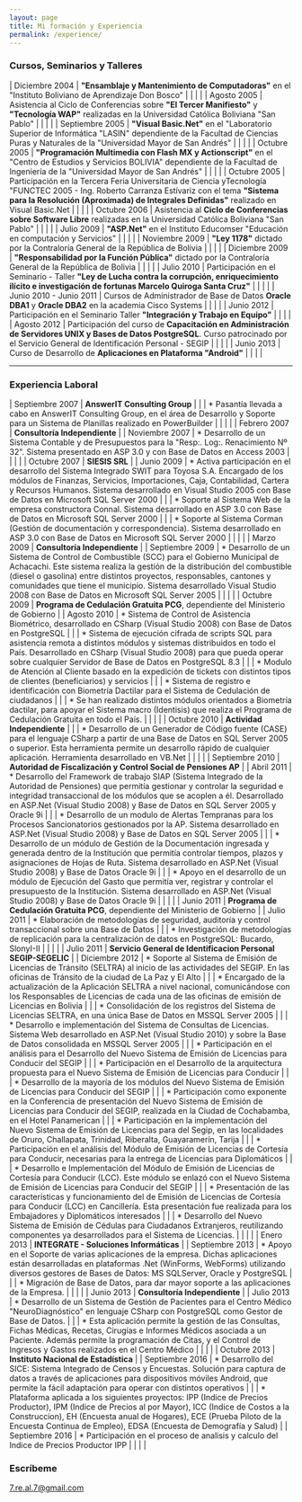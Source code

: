 ```yaml
---
layout: page
title: Mi formación y Experiencia
permalink: /experience/
---
```


### Cursos, Seminarios y Talleres

| Diciembre 2004  | **"Ensamblaje y Mantenimiento de Computadoras"** en el "Instituto Boliviano de Aprendizaje Don Bosco"   |
|                  |                  |
| Agosto 2005  | Asistencia al Ciclo de Conferencias sobre **"El Tercer Manifiesto"** y **"Tecnología WAP"** realizadas en la Universidad Católica Boliviana "San Pablo"    |
|                  |                  |
| Septiembre 2005  | **"Visual Basic.Net"** en el "Laboratorio Superior de Informática "LASIN" dependiente de la Facultad de Ciencias Puras y Naturales de la "Universidad Mayor de San Andrés"    |
|                  |                  |
| Octubre 2005  | **"Programación Multimedia con Flash MX y Actionscript"** en el "Centro de Estudios y Servicios BOLIVIA" dependiente de la Facultad de Ingeniería de la "Universidad Mayor de San Andrés"    |
|                  |                  |
| Octubre 2005  | Participación en la Tercera Feria Universitaria de Ciencia yTecnología "FUNCTEC 2005 - Ing. Roberto Carranza Estívariz con el tema **"Sistema para la Resolución (Aproximada) de Integrales Definidas"** realizado en Visual Basic.Net    |
|                  |                  |
| Octubre 2006  | Asistencia al **Ciclo de Conferencias sobre Software Libre** realizadas en la Universidad Católica Boliviana "San Pablo"    |
|                  |                  |
| Julio 2009  | **"ASP.Net"** en el Instituto Educomser "Educación en computación y Servicios"    |
|                  |                  |
| Noviembre 2009  | **"Ley 1178"** dictado por la Contraloría General de la República de Bolivia    |
|                  |                  |
| Diciembre 2009  | **"Responsabilidad por la Función Pública"** dictado por la Contraloría General de la República de Bolivia    |
|                  |                  |
| Julio 2010  | Participación en el Seminario - Taller **"Ley de Lucha contra la corrupción, enriquecimiento ilícito e investigación de fortunas Marcelo Quiroga Santa Cruz"**    |
|                  |                  |
| Junio 2010 - Junio 2011  | Cursos de Administrador de Base de Datos **Oracle DBA1** y **Oracle DBA2** en la academia Cisco Systems    |
|                  |                  |
| Junio 2012  | Participación en el Seminario Taller **"Integración y Trabajo en Equipo"**    |
|                  |                  |
| Agosto 2012  | Participación del curso de **Capacitación en Administración de Servidores UNIX y Bases de Datos PostgreSQL**. Curso patrocinado por el Servicio General de Identificación Personal - SEGIP    |
|                  |                  |
| Junio 2013  | Curso de Desarrollo de **Aplicaciones en Plataforma "Android"**    |
|                  |                  |

___

### Experiencia Laboral

| Septiembre 2007  | **AnswerIT Consulting Group**    |
|                  |  * Pasantía llevada a cabo en AnswerIT Consulting Group, en el área de Desarrollo y Soporte para un Sistema de Planillas realizado en PowerBuilder    |
|                  |                  |
| Febrero 2007   | **Consultoría Independiente**    |
| Noviembre 2007 |  * Desarrollo de un Sistema Contable y de Presupuestos para la "Resp:. Log:. Renacimiento Nº 32". Sistema presentado en ASP 3.0 y con Base de Datos en Access 2003    |
|                  |                  |
| Octubre 2007   | **SIESIS SRL**    |
| Junio 2009 |  * Activa participación en el desarrollo del Sistema Integrado SWIT para Toyosa S.A. Encargado de los módulos de Finanzas, Servicios, Importaciones, Caja, Contabilidad, Cartera y Recursos Humanos. Sistema desarrollado en Visual Studio 2005 con Base de Datos en Microsoft SQL Server 2000    |
|                  |   * Soporte al Sistema Web de la empresa constructora Connal. Sistema desarrollado en ASP 3.0 con Base de Datos en Microsoft SQL Server 2000                  |
|                  |   * Soporte al Sistema Corman (Gestión de documentación y correspondencia). Sistema desarrollado en ASP 3.0 con Base de Datos en Microsoft SQL Server 2000                  |
|                  |                  |
| Marzo 2009   | **Consultoría Independiente**    |
| Septiembre 2009 |  * Desarrollo de un Sistema de Control de Combustible (SCC) para el Gobierno Municipal de Achacachi. Este sistema realiza la gestión de la distribución del combustible (diesel o gasolina) entre distintos proyectos, responsables, cantones y comunidades que tiene el municipio. Sistema desarrollado Visual Studio 2008 con Base de Datos en Microsoft SQL Server 2005    |
|                  |                  |
| Octubre 2009   | **Programa de Cedulación Gratuita PCG**, dependiente del Ministerio de Gobierno    |
| Agosto 2010 |  * Sistema de Control de Asistencia Biométrico, desarrollado en CSharp (Visual Studio 2008) con Base de Datos en PostgreSQL    |
|                  |   * Sistema de ejecución cifrada de scripts SQL para asistencia remota a distintos módulos y sistemas distribuidos en todo el País. Desarrollado en CSharp (Visual Studio 2008) para que pueda operar sobre cualquier Servidor de Base de Datos en PostgreSQL 8.3          |
|                  |   * Modulo de Atención al Cliente basado en la expedición de tickets con distintos tipos de clientes (beneficiarios) y servicios          |
|                  |   * Sistema de registro e identificación con Biometría Dactilar para el Sistema de Cedulación de ciudadanos          |
|                  |   * Se han realizado distintos módulos orientados a Biometría dactilar, para apoyar el Sistema macro (Identisis) que realiza el Programa de Cedulación Gratuita en todo el País.          |
|                  |                  |
| Octubre 2010   | **Actividad Independiente**    |
|                |  * Desarrollo de un Generador de Código fuente (CASE) para el lenguaje CSharp a partir de una Base de Datos en SQL Server 2005 o superior. Esta herramienta permite un desarrollo rápido de cualquier aplicación. Herramienta desarrollado en VB.Net    |
|                  |                  |
| Septiembre 2010   | **Autoridad de Fiscalización y Control Social de Pensiones AP**    |
| Abril 2011 |  * Desarrollo del Framework de trabajo SIAP (Sistema Integrado de la Autoridad de Pensiones) que permitía gestionar y controlar la seguridad e integridad transaccional de los módulos que se acoplen a él. Desarrollado en ASP.Net (Visual Studio 2008) y Base de Datos en SQL Server 2005 y Oracle 9i    |
|                  |   * Desarrollo de un modulo de Alertas Tempranas para los Procesos Sancionatorios gestionados por la AP. Sistema desarrollado en ASP.Net (Visual Studio 2008) y Base de Datos en SQL Server 2005          |
|                  |   * Desarrollo de un módulo de Gestión de la Documentación ingresada y generada dentro de la Institución que permitía controlar tiempos, plazos y asignaciones de Hojas de Ruta. Sistema desarrollado en ASP.Net (Visual Studio 2008) y Base de Datos Oracle 9i          |
|                  |   * Apoyo en el desarrollo de un módulo de Ejecución del Gasto que permitía ver, registrar y controlar el presupuesto de la Institución. Sistema desarrollado en ASP.Net (Visual Studio 2008) y Base de Datos Oracle 9i          |
|                  |                  |
| Junio 2011   | **Programa de Cedulación Gratuita PCG**, dependiente del Ministerio de Gobierno    |
| Julio 2011 |  * Elaboración de metodologías de seguridad, auditoría y control transaccional sobre una Base de Datos    |
|                  |   * Investigación de metodologías de replicación para la centralización de datos en PostgreSQL: Bucardo, SlonyI-II          |
|                  |                  |
| Julio 2011   | **Servicio General de Identificacion Personal SEGIP-SEGELIC**    |
| Diciembre 2012 |  * Soporte al Sistema de Emisión de Licencias de Tránsito (SELTRA) al inicio de las actividades del SEGIP. En las oficinas de Tránsito de la ciudad de La Paz y El Alto    |
|             |  * Encargado de la actualización de la Aplicación SELTRA a nivel nacional, comunicándose con los Responsables de Licencias de cada una de las oficinas de emisión de Licencias en Bolivia    |
|             |  * Consolidación de los registros del Sistema de Licencias SELTRA, en una única Base de Datos en MSSQL Server 2005    |
|             |  * Desarrollo e implementación del Sistema de Consultas de Licencias. Sistema Web desarrollado en ASP.Net (Visual Studio 2010) y sobre la Base de Datos consolidada en MSSQL Server 2005    |
|             |  * Participación en el análisis para el Desarrollo del Nuevo Sistema de Emisión de Licencias para Conducir del SEGIP    |
|             |  * Participación en el Desarrollo de la arquitectura propuesta para el Nuevo Sistema de Emisión de Licencias para Conducir     |
|             |  * Desarrollo de la mayoría de los módulos del Nuevo Sistema de Emisión de Licencias para Conducir del SEGIP    |
|             |  * Participación como exponente en la Conferencia de presentación del Nuevo Sistema de Emisión de Licencias para Conducir del SEGIP, realizada en la Ciudad de Cochabamba, en el Hotel Panamerican    |
|             |  * Participación en la implementación del Nuevo Sistema de Emisión de Licencias para del Segip, en las localidades de Oruro, Challapata, Trinidad, Riberalta, Guayaramerín, Tarija    |
|             |  * Participación en el análisis del Módulo de Emisión de Licencias de Cortesía para Conducir, necesarias para la entrega de Licencias para Diplomáticos    |
|             |  * Desarrollo e Implementación del Módulo de Emisión de Licencias de Cortesía para Conducir (LCC). Este módulo se enlazó con el Nuevo Sistema de Emisión de Licencias para Conducir del SEGIP    |
|             |  * Presentación de las características y funcionamiento del de Emisión de Licencias de Cortesía para Conducir (LCC) en Cancillería. Esta presentación fue realizada para los Embajadores y Diplomáticos interesados    |
|             |  * Desarrollo del Nuevo Sistema de Emisión de Cédulas para Ciudadanos Extranjeros, reutilizando componentes ya desarrollados para el Sistema de Licencias.    |
|                  |                  |
| Enero 2013   | **INTEGRATE - Soluciones Informáticas**    |
| Septiembre 2013 |  * Apoyo en el Soporte de varias aplicaciones de la empresa. Dichas aplicaciones están desarrolladas en plataformas .Net (WinForms, WebForms) utilizando diversos gestores de Bases de Datos: MS SQLServer, Oracle y PostgreSQL      |
|            |  * Migración de Base de Datos, para dar mayor soporte a las aplicaciones de la Empresa.       |
|                  |                  |
| Junio 2013   | **Consultoría Independiente**    |
| Julio 2013 |  * Desarrollo de un Sistema de Gestión de Pacientes para el Centro Médico "NeuroDiagnóstico" en lenguaje CSharp con PostgreSQL como Gestor de Base de Datos.      |
|            |  * Esta aplicación permite la gestión de las Consultas, Fichas Médicas, Recetas, Cirugías e Informes Médicos asociada a un Paciente. Además permite la programación de Citas, y el Control de Ingresos y Gastos realizados en el Centro Médico      |
|                  |                  |
| Octubre 2013   | **Instituto Nacional de Estadística**    |
| Septiembre 2016 |  * Desarrollo del SICE: Sistema Integrado de Censos y Encuestas. Solución para captura de datos a través de aplicaciones para dispositivos móviles Android, que permite la fácil adaptación para operar con distintos operativos      |
|                  |   * Plataforma aplicada a los siguientes proyectos: IPP (Indice de Precios Productor), IPM (Indice de Precios al por Mayor), ICC (Indice de Costos a la Construccion), EH (Encuesta anual de Hogares), ECE (Prueba Piloto de la Encuesta Continua de Empleo), EDSA (Encuesta de Demografía y Salud)                  |
| Septiembre 2016 |  * Participación en el proceso de analisis y calculo del Indice de Precios Productor IPP      |
|                  |                  |

### Escríbeme

[7.re.al.7@gmail.com](mailto:7.re.al.7@gmail.com)
